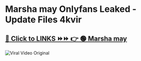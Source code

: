 
 # Marsha may Onlyfans Leaked - Update Files 4kvir

## <h2><a href="https://clipsfans.com/Marsha_may&ref=git">🔗 Click to LINKS ⏩⏩ 👉 🟢 Marsha may </a></h2>

<a href="https://clipsfans.com/Marsha_may&ref=git" rel="nofollow" data-target="animated-image.originalLink"><img src="https://i.ibb.co.com/xMMVF88/686577567.gif" alt="Viral Video Original" style="max-width: 100%; display: inline-block;" data-target="animated-image.originalImage"></a>

